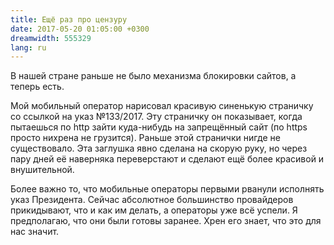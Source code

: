 ```yaml
---
title: Ещё раз про цензуру
date: 2017-05-20 01:05:00 +0300
dreamwidth: 555329
lang: ru
---
```


В нашей стране раньше не было механизма блокировки сайтов, а теперь есть.

Мой мобильный оператор нарисовал красивую синенькую страничку со ссылкой на указ №133/2017. Эту страничку он показывает, когда пытаешься по http зайти куда-нибудь на запрещённый сайт (по https просто нихрена не грузится). Раньше этой странички нигде не существовало. Эта заглушка явно сделана на скорую руку, но через пару дней её наверняка переверстают и сделают ещё более красивой и внушительной.

Более важно то, что мобильные операторы первыми рванули исполнять указ Президента. Сейчас абсолютное большинство провайдеров прикидывают, что и как им делать, а операторы уже всё успели. Я предполагаю, что они были готовы заранее. Хрен его знает, что это для нас значит.
